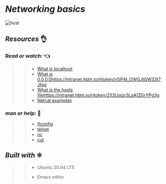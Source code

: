 # **_Networking basics_**



![host](https://user-images.githubusercontent.com/85587286/160661691-8edcf0c5-96fc-47ed-9fa3-972328bc683b.png)


## **_Resources_**  👌

### **_Read or watch:_** 👈

>> * [What is localhost](https://intranet.hbtn.io/rltoken/7SedZ8ILSQulYf7xzSbraQ)
>> * [What is 0.0.0.0]()https://intranet.hbtn.io/rltoken/n5IFAt_OWGJtGW33t7Jfag
>> * [What is the hosts file]()https://intranet.hbtn.io/rltoken/21l3Uqizr3LpA1ZGrYPg3g
>> * [Netcat examples](https://intranet.hbtn.io/rltoken/uMleIIzkRoR2w8EkwItSEg)

### **_man or help:_**  📑

>> * [ifconfig]()
>> * [telnet]()
>> * [nc]()
>> * [cut]()


## **_Built with_**   ⚛️


>> * Ubuntu 20.04 LTS
>> 
>> * Emacs editor
